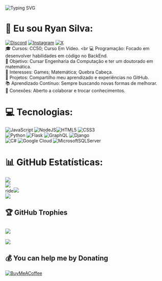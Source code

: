 ![Typing SVG](https://readme-typing-svg.demolab.com?font=Mulish&size=30&pause=1000&color=19F73B&&width=600&lines=Seja+bem+vindo!;Desenvolvedor-BackEnd.;Café+na+veia+e+código+na+mesa.;Guanabara+me+fez+um+pequeno+gafanhoto.;)

# 💫 Eu sou Ryan Silva:
[![Discord](https://img.shields.io/badge/Discord-%237289DA.svg?logo=discord&logoColor=white)](https://discord.gg/https://discord.gg/https://discord.gg/https://discord.gg/Fkywh4XZ) [![Instagram](https://img.shields.io/badge/Instagram-%23E4405F.svg?logo=Instagram&logoColor=white)](https://instagram.com/Seralhin) [![X](https://img.shields.io/badge/X-black.svg?logo=X&logoColor=white)](https://x.com/@seralhin) 
<br>
🎓 Cursos: CC50; Curso Em Vídeo.
<br
💻 Programação: Focado em desenvolver habilidades em código no BackEnd.
<br>
🎯 Objetivo: Cursar Engenharia da Computação e ter um doutorado em matemática.
<br>
🤖 Interesses: Games; Matemática; Quebra Cabeça.<br>🚀 Projetos: Compartilho meu aprendizado e experiências no GitHub.
<br>
📚 Aprendizado Contínuo: Sempre buscando novas formas de melhorar.
<br>
👥 Conexões: Aberto a colaborar e trocar conhecimentos.

# 💻 Tecnologias:
![JavaScript](https://img.shields.io/badge/javascript-%23323330.svg?style=for-the-badge&logo=javascript&logoColor=%23F7DF1E) ![NodeJS](https://img.shields.io/badge/node.js-6DA55F?style=for-the-badge&logo=node.js&logoColor=white)![HTML5](https://img.shields.io/badge/html5-%23E34F26.svg?style=for-the-badge&logo=html5&logoColor=white) ![CSS3](https://img.shields.io/badge/css3-%231572B6.svg?style=for-the-badge&logo=css3&logoColor=white) 
<br>
![Python](https://img.shields.io/badge/python-3670A0?style=for-the-badge&logo=python&logoColor=ffdd54) ![Flask](https://img.shields.io/badge/flask-%23000.svg?style=for-the-badge&logo=flask&logoColor=white) ![GraphQL](https://img.shields.io/badge/-GraphQL-E10098?style=for-the-badge&logo=graphql&logoColor=white) ![Django](https://img.shields.io/badge/django-%23092E20.svg?style=for-the-badge&logo=django&logoColor=white) 
<br>
![C#](https://img.shields.io/badge/c%23-%23239120.svg?style=for-the-badge&logo=csharp&logoColor=white) ![Google Cloud](https://img.shields.io/badge/GoogleCloud-%234285F4.svg?style=for-the-badge&logo=google-cloud&logoColor=white)  ![MicrosoftSQLServer](https://img.shields.io/badge/Microsoft%20SQL%20Server-CC2927?style=for-the-badge&logo=microsoft%20sql%20server&logoColor=white)

# 📊 GitHub Estatísticas:
![](https://github-readme-stats.vercel.app/api/top-langs/?username=Seralhin&theme=noctis_minimus&hide_border=false&include_all_commits=false&count_private=false&layout=compact)<br>
![](https://github-readme-stats.vercel.app/api?username=Seralhin&theme=noctis_minimus&hide_border=false&include_all_commits=false&count_private=false)<br/>
ride![](https://github-readme-streak-stats.herokuapp.com/?user=Seralhin&theme=noctis_minimus&hide_border=false)<br>
![](https://github-contributor-stats.vercel.app/api?username=Seralhin&limit=5&theme=noctis_minimus&combine_all_yearly_contributions=true)

## 🏆 GitHub Trophies
![](https://github-profile-trophy.vercel.app/?username=Seralhin&theme=noctis_minimus&no-frame=true&no-bg=false&margin-w=4)
---
[![](https://visitcount.itsvg.in/api?id=Seralhin&icon=2&color=2)](https://visitcount.itsvg.in)

  ## 💰 You can help me by Donating
  [![BuyMeACoffee](https://img.shields.io/badge/Buy%20Me%20a%20Coffee-ffdd00?style=for-the-badge&logo=buy-me-a-coffee&logoColor=black)](https://buymeacoffee.com/https://buymeacoffee.com/https://buymeacoffee.com/seralhin) 

  
<!-- Proudly created with GPRM ( https://gprm.itsvg.in ) -->
